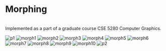 # Morphing
<br>
Implemented as a part of a graduate course CSE 5280 Computer Graphics.
<br>

![p1](https://user-images.githubusercontent.com/30881186/46502411-f57ad300-c7dc-11e8-8bb1-dad18dead4f0.jpg)
![morph1](https://user-images.githubusercontent.com/30881186/46502478-1c390980-c7dd-11e8-84af-ce8e2f8696f4.jpg)
![morph2](https://user-images.githubusercontent.com/30881186/46502479-1c390980-c7dd-11e8-8fd1-c3a97810c464.jpg)
![morph3](https://user-images.githubusercontent.com/30881186/46502480-1cd1a000-c7dd-11e8-9e62-6e1aafe3da62.jpg)
![morph4](https://user-images.githubusercontent.com/30881186/46502481-1cd1a000-c7dd-11e8-9262-5d41a6d8769c.jpg)
![morph5](https://user-images.githubusercontent.com/30881186/46502482-1cd1a000-c7dd-11e8-9a51-08c1ed4faafd.jpg)
![morph6](https://user-images.githubusercontent.com/30881186/46502483-1cd1a000-c7dd-11e8-83de-da12a7d22a6d.jpg)
![morph7](https://user-images.githubusercontent.com/30881186/46502484-1cd1a000-c7dd-11e8-9e70-5a929925921e.jpg)
![morph8](https://user-images.githubusercontent.com/30881186/46502485-1cd1a000-c7dd-11e8-95e3-87e6c73bda18.jpg)
![morph9](https://user-images.githubusercontent.com/30881186/46502486-1cd1a000-c7dd-11e8-9340-28016c123578.jpg)
![morph10](https://user-images.githubusercontent.com/30881186/46502487-1d6a3680-c7dd-11e8-8413-db9ff8a9b185.jpg)
![p2](https://user-images.githubusercontent.com/30881186/46502416-f7dd2d00-c7dc-11e8-8a82-d8b36d8993de.jpg)
